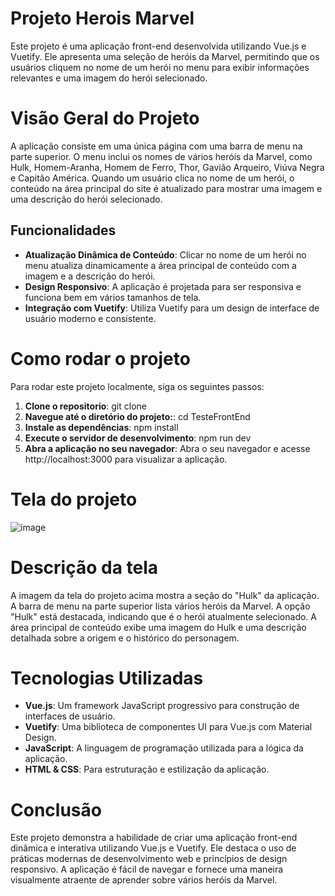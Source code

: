 # Projeto Herois Marvel

Este projeto é uma aplicação front-end desenvolvida utilizando Vue.js e Vuetify. Ele apresenta uma seleção de heróis da Marvel, permitindo que os usuários cliquem no nome de um herói no menu para exibir informações relevantes e uma imagem do herói selecionado.

# Visão Geral do Projeto

A aplicação consiste em uma única página com uma barra de menu na parte superior. O menu inclui os nomes de vários heróis da Marvel, como Hulk, Homem-Aranha, Homem de Ferro, Thor, Gavião Arqueiro, Viúva Negra e Capitão América. Quando um usuário clica no nome de um herói, o conteúdo na área principal do site é atualizado para mostrar uma imagem e uma descrição do herói selecionado.

## Funcionalidades 
- **Atualização Dinâmica de Conteúdo**: Clicar no nome de um herói no menu atualiza dinamicamente a área principal de conteúdo com a imagem e a descrição do herói.
- **Design Responsivo**: A aplicação é projetada para ser responsiva e funciona bem em vários tamanhos de tela.
- **Integração com Vuetify**: Utiliza Vuetify para um design de interface de usuário moderno e consistente.

# Como rodar o projeto

Para rodar este projeto localmente, siga os seguintes passos:

1. **Clone o repositorio**:
   git clone <repository-url>
2. **Navegue até o diretório do projeto:**:
   cd TesteFrontEnd
3. **Instale as dependências**:
   npm install
4. **Execute o servidor de desenvolvimento**:
   npm run dev
5. **Abra a aplicação no seu navegador**:
   Abra o seu navegador e acesse http://localhost:3000 para visualizar a aplicação.
   
# Tela do projeto

![image](https://github.com/user-attachments/assets/fe6b1c03-3c9f-489c-8754-85cac2940d98)

# Descrição da tela

A imagem da tela do projeto acima mostra a seção do "Hulk" da aplicação. A barra de menu na parte superior lista vários heróis da Marvel. A opção "Hulk" está destacada, indicando que é o herói atualmente selecionado. A área principal de conteúdo exibe uma imagem do Hulk e uma descrição detalhada sobre a origem e o histórico do personagem.

# Tecnologias Utilizadas

- **Vue.js**: Um framework JavaScript progressivo para construção de interfaces de usuário.
- **Vuetify**: Uma biblioteca de componentes UI para Vue.js com Material Design.
- **JavaScript**: A linguagem de programação utilizada para a lógica da aplicação.
- **HTML & CSS**: Para estruturação e estilização da aplicação.

# Conclusão

Este projeto demonstra a habilidade de criar uma aplicação front-end dinâmica e interativa utilizando Vue.js e Vuetify. Ele destaca o uso de práticas modernas de desenvolvimento web e princípios de design responsivo. A aplicação é fácil de navegar e fornece uma maneira visualmente atraente de aprender sobre vários heróis da Marvel.
